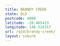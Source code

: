 ```yaml
---
title: BRANDY CREEK
state: QLD
postcode: 4800
latitude: -20.465423
longitude: 148.516317
url: /qld/brandy-creek/
layout: suburb
---
```

